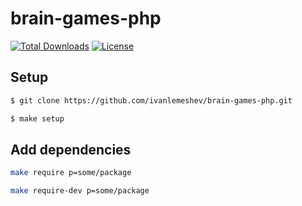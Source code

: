 # brain-games-php

[![Total Downloads](https://poser.pugx.org/ivanlemeshev/brain-games-php/downloads)](https://packagist.org/packages/ivanlemeshev/brain-games-php)
[![License](https://poser.pugx.org/ivanlemeshev/brain-games-php/license)](https://packagist.org/packages/ivanlemeshev/brain-games-php)

## Setup

```sh
$ git clone https://github.com/ivanlemeshev/brain-games-php.git

$ make setup
```

## Add dependencies

```bash
make require p=some/package
```

```bash
make require-dev p=some/package
```
